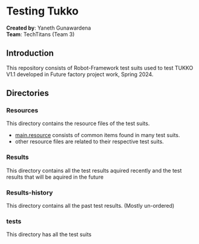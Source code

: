 # Testing Tukko

**Created by**: Yaneth Gunawardena
<br>
**Team**: TechTitans (Team 3)

## Introduction

This repository consists of Robot-Framework test suits used to test TUKKO V1.1 developed in Future factory project work, Spring 2024. 

## Directories

### Resources

This directory contains the resource files of the test suits. 

- [main.resource](resources/main.resource) consists of common items found in many test suits.
- other resource files are related to their respective test suits.

### Results

This directory contains all the test results aquired recently and the test results that will be aquired in the future

### Results-history

This directory contains all the past test results. (Mostly un-ordered)

### tests

This directory has all the test suits